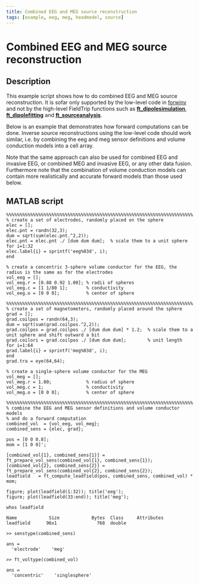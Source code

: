```yaml
---
title: Combined EEG and MEG source reconstruction
tags: [example, eeg, meg, headmodel, source]
---
```


# Combined EEG and MEG source reconstruction

## Description

This example script shows how to do combined EEG and MEG source reconstruction. It is sofar only supported by the low-level code in [forwinv](/development/forwinv) and not by the high-level FieldTrip functions such as **[ft_dipolesimulation](/reference/ft_dipolesimulation)**, **[ft_dipolefitting](/reference/ft_dipolefitting)** and **[ft_sourceanalysis](/reference/ft_sourceanalysis)**.

Below is an example that demonstrates how forward computations can be done. Inverse source reconstructions using the low-level code should work similar, i.e. by combining the eeg and meg sensor definitions and volume conduction models into a cell array.

Note that the same approach can also be used for combined EEG and invasive EEG, or combined MEG and invasive EEG, or any other data fusion. Furthermore note that the combination of volume conduction models can contain more realistically and accurate forward models than those used below.

## MATLAB script

    %%%%%%%%%%%%%%%%%%%%%%%%%%%%%%%%%%%%%%%%%%%%%%%%%%%%%%%%%%%%%%%%%%%%%%
    % create a set of electrodes, randomly placed on the sphere
    elec = [];
    elec.pnt = randn(32,3);
    dum = sqrt(sum(elec.pnt.^2,2));
    elec.pnt = elec.pnt ./ [dum dum dum];  % scale them to a unit sphere
    for i=1:32
    elec.label{i} = sprintf('eeg%03d', i);
    end

    % create a concentric 3-sphere volume conductor for the EEG, the radius is the same as for the electrodes
    vol_eeg = [];
    vol_eeg.r = [0.88 0.92 1.00]; % radii of spheres
    vol_eeg.c = [1 1/80 1];       % conductivity
    vol_eeg.o = [0 0 0];          % center of sphere

    %%%%%%%%%%%%%%%%%%%%%%%%%%%%%%%%%%%%%%%%%%%%%%%%%%%%%%%%%%%%%%%%%%%%%%
    % create a set of magnetometers, randomly placed around the sphere
    grad = [];
    grad.coilpos = randn(64,3);
    dum = sqrt(sum(grad.coilpos.^2,2));
    grad.coilpos = grad.coilpos ./ [dum dum dum] * 1.2;  % scale them to a unit sphere and shift outward a bit
    grad.coilori = grad.coilpos ./ [dum dum dum];        % unit length
    for i=1:64
    grad.label{i} = sprintf('meg%03d', i);
    end
    grad.tra = eye(64,64);

    % create a single-sphere volume conductor for the MEG
    vol_meg = [];
    vol_meg.r = 1.00;             % radius of sphere
    vol_meg.c = 1;                % conductivity
    vol_meg.o = [0 0 0];          % center of sphere

    %%%%%%%%%%%%%%%%%%%%%%%%%%%%%%%%%%%%%%%%%%%%%%%%%%%%%%%%%%%%%%%%%%%%%%
    % combine the EEG and MEG sensor definitions and volume conductor models
    % and do a forward computation
    combined_vol  = {vol_eeg, vol_meg};
    combined_sens = {elec, grad};

    pos = [0 0 0.8];
    mom = [1 0 0]';

    [combined_vol{1}, combined_sens{1}] = ft_prepare_vol_sens(combined_vol{1}, combined_sens{1});
    [combined_vol{2}, combined_sens{2}] = ft_prepare_vol_sens(combined_vol{2}, combined_sens{2});
    leadfield   = ft_compute_leadfield(pos, combined_sens, combined_vol) * mom;

    figure; plot(leadfield(1:32)); title('eeg');
    figure; plot(leadfield(33:end)); title('meg');

    whos leadfield

    Name            Size            Bytes  Class     Attributes
    leadfield      96x1               768  double

    >> senstype(combined_sens)

    ans =
      'electrode'    'meg'

    >> ft_voltype(combined_vol)

    ans =
      'concentric'    'singlesphere'
